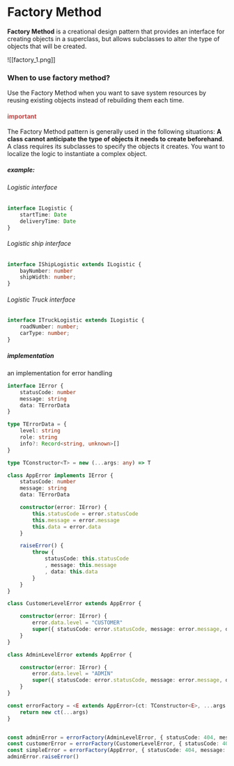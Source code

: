 # Factory Method
**Factory Method** is a creational design pattern that provides an interface for creating objects in a superclass, but allows subclasses to alter the type of objects that will be created.

![[factory_1.png]]

### When to use factory method?
Use the Factory Method when you want to save system resources by reusing existing objects instead of rebuilding them each time.
#### <span style="color:#bb4646">important</span>
The Factory Method pattern is generally used in the following situations: **A class cannot anticipate the type of objects it needs to create beforehand**. A class requires its subclasses to specify the objects it creates. You want to localize the logic to instantiate a complex object.

##### example:
###### Logistic interface
```typescript
interface ILogistic {
	startTime: Date
	deliveryTime: Date
}
```
###### Logistic ship interface
```typescript
interface IShipLogistic extends ILogistic {
	bayNumber: number
	shipWidth: number;
}
```
###### Logistic Truck interface
```typescript
interface ITruckLogistic extends ILogistic {
	roadNumber: number;
	carType: number;
}
```

##### implementation
an implementation for error handling
```typescript
interface IError {
	statusCode: number
	message: string
	data: TErrorData
}

type TErrorData = {
	level: string
	role: string
	info?: Record<string, unknown>[]
}

type TConstructor<T> = new (...args: any) => T

class AppError implements IError {
	statusCode: number
	message: string
	data: TErrorData

	constructor(error: IError) {
		this.statusCode = error.statusCode
		this.message = error.message
		this.data = error.data
	}

	raiseError() {
		throw {
			statusCode: this.statusCode
			, message: this.message
			, data: this.data
		}
	}
}

class CustomerLevelError extends AppError {

	constructor(error: IError) {
		error.data.level = "CUSTOMER"
		super({ statusCode: error.statusCode, message: error.message, data: error.data })
	}
}

class AdminLevelError extends AppError {

	constructor(error: IError) {
		error.data.level = "ADMIN"
		super({ statusCode: error.statusCode, message: error.message, data: error.data })
	}
}

const errorFactory = <E extends AppError>(ct: TConstructor<E>, ...args: any): E => {
	return new ct(...args)
}


const adminError = errorFactory(AdminLevelError, { statusCode: 404, message: "NotFound!", data: { role: "Super-Admin" } })
const customerError = errorFactory(CustomerLevelError, { statusCode: 404, message: "NotFound!", data: {} })
const simpleError = errorFactory(AppError, { statusCode: 404, message: "NotFound!", data: {} })
adminError.raiseError()
```
